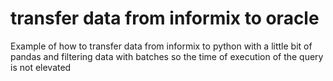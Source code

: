 <h1> transfer data from informix to oracle  </h1> 

<p> Example of how to transfer data from informix to python with a little bit of pandas and filtering data with batches so the time of execution of the query is not elevated </p>
